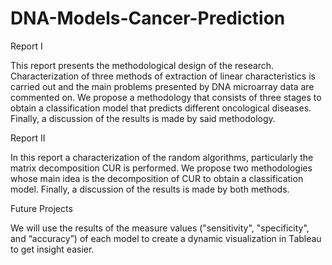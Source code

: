 # DNA-Models-Cancer-Prediction
Report I

This report presents the methodological design of the research. Characterization of three methods of extraction of linear characteristics is carried out and the main problems presented by DNA microarray data are commented on. We propose a methodology that consists of three stages to obtain a classification model that predicts different oncological diseases. Finally, a discussion of the results is made by said methodology.

Report II

In this report a characterization of the random algorithms, particularly the matrix decomposition CUR is performed. We propose two methodologies whose main idea is the decomposition of CUR to obtain a classification model. Finally, a discussion of the results is made by both methods.

Future Projects 

We will use the results of the measure values ("sensitivity", "specificity", and “accuracy”) of each model to create a dynamic visualization in Tableau to get insight easier.
